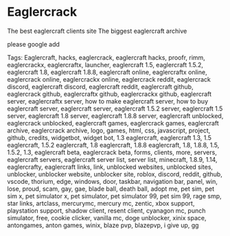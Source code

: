 # Eaglercrack

The best eaglercraft clients site
The biggest eaglercraft archive

please google add

Tags: Eaglercraft, hacks, eaglercrack, eaglercraft hacks, proofr, rimm, eaglercrackx, eaglercraftx, launcher, eaglercraft 1.5, eaglercraft 1.5.2, eaglercraft 1.8, eaglercraft 1.8.8, eaglercraft online, eaglercraftx online, eaglercrack online, eaglercrackx online, eaglercrack reddit, eaglercrack discord, eaglercraft discord, eaglercraft reddit, eaglercraft github, eaglercrack github, eaglercraftx github, eaglercrackx github, eaglercraft server, eaglercraftx server, how to make eaglercraft server, how to buy eaglercraft server, eaglercraft server, eaglercraft 1.5.2 server, eaglercraft 1.5 server, eaglercraft 1.8 server, eaglercraft 1.8.8 server, eaglercraft unblocked, eaglercrack unblocked, eaglercraft games, eaglercrack games, eaglercraft archive, eaglercrack archive, logo, games, html, css, javascript, project, github, credits, widgetbot, widget bot, 1.3 eaglercraft, eaglercraft 1.3, 1.5 eaglercraft, 1.5.2 eaglercraft, 1.8 eaglercraft, 1.8.8 eaglercraft, 1.8, 1.8.8, 1.5, 1.5.2, 1.3, eaglercraft beta, eaglercrack beta, forms, clients, more, servers, eaglercraft servers, eaglercraft server list, server list, minecraft, 1.8.9, 1.14, eaglercrafty, eaglercraft links, link, unblocked websites, unblocked sites, unblocker, unblocker website, unblocker site, roblox, discord, reddit, github, vscode, thorium, edge, windows, door, taskbar, navigation bar, panel, win, lose, proud, scam, gay, gae, blade ball, death ball, adopt me, pet sim, pet sim x, pet simulator x, pet simulator, pet simulator 99, pet sim 99, rage smp, star links, artclass, mercurymc, mercury mc, zentic, xbox support, playstation support, shadow client, resent client, cyanagon mc, punch simulator, free, cookie clicker, vanilla mc, doge unblocker, xinix space, antongames, anton games, winix, blaze pvp, blazepvp, i give up, gg 
